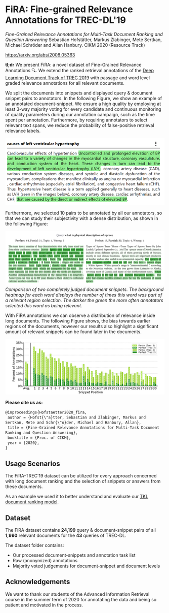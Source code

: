 # FiRA: Fine-grained Relevance Annotations for TREC-DL'19

*Fine-Grained Relevance Annotations for Multi-Task Document Ranking and Question Answering*
Sebastian Hofstätter, Markus Zlabinger, Mete Sertkan, Michael Schröder and Allan Hanbury. CIKM 2020 (Resource Track)

https://arxiv.org/abs/2008.05363

**tl;dr** We present FiRA: a novel dataset of Fine-Grained Relevance Annotations 🔍. We extend the ranked retrieval annotations of the [Deep Learning Document Track of TREC 2019](https://github.com/microsoft/TREC-2019-Deep-Learning) with passage and word level graded relevance annotations for all relevant documents.
 
We split the documents into snippets and displayed query \& document snippet pairs to annotators. In the following Figure, we show an example of an annotated document-snippet. We ensure a high quality by employing at least 3-way majority voting for every candidate and continuous monitoring of quality parameters during our annotation campaign, such as the time spent per annotation. Furthermore, by requiring annotators to select relevant text spans, we reduce the probability of false-positive retrieval relevance labels.

![](figures/single-page-screenshot.png)


Furthermore, we selected 10 pairs to be annotated by all our annotators, so that we can study their subjectivity with a dense distribution, as shown in the following Figure: 

![](figures/full-judge-example-text.png)
*Comparison of two completely judged document snippets. The background heatmap for each word displays the number of times this word was part of a relevant region selection. The darker the green the more often annotators selected this word as being relevant.*

With FiRA annotations we can observe a distribution of relevance inside long documents. The following Figure shows, the bias towards earlier regions of the documents, however our results also highlight a significant amount of relevant snippets can be found later in the documents.

![](figures/in-document-pos-bias.png)


**Please cite us as:**
````
@inproceedings{Hofstaetter2020_fira,
 author = {Hofst{\"a}tter, Sebastian and Zlabinger, Markus and Sertkan, Mete and Schr{\"o}der, Michael and Hanbury, Allan},
 title = {Fine-Grained Relevance Annotations for Multi-Task Document Ranking and Question Answering},
 booktitle = {Proc. of CIKM},
 year = {2020},
}
````

## Usage Scenarios

The FiRA-TREC'19 dataset can be utilized for every approach concerned with long document ranking and the selection of snippets or answers from these documents.

As an example we used it to better understand and evaluate our [TKL document ranking model](https://github.com/sebastian-hofstaetter/transformer-kernel-ranking).

## Dataset

The FiRA dataset contains **24,199** query \& document-snippet pairs of all **1,990** relevant documents for the **43** queries of TREC-DL. 

The dataset folder contains:
 - Our processed document-snippets and annotation task list
 - Raw (anonymized) annotations
 - Majority voted judgements for document-snippet and document levels


## Acknowledgements

We want to thank our students of the Advanced Information Retrieval course in the summer term of 2020 for annotating the data and being so patient and motivated in the process. 
